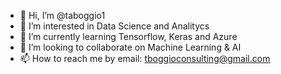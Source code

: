 - 👋 Hi, I’m @taboggio1
- 👀 I’m interested in Data Science and Analitycs
- 🌱 I’m currently learning Tensorflow, Keras and Azure
- 💞️ I’m looking to collaborate on Machine Learning & AI
- 📫 How to reach me by email: tboggioconsulting@gmail.com

<!---
taboggio1/taboggio1 is a ✨ special ✨ repository because its `README.md` (this file) appears on your GitHub profile.
You can click the Preview link to take a look at your changes.
--->
